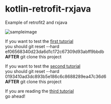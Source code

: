 # kotlin-retrofit-rxjava
Example of retrofit2 and rxjava

![sampleimage](https://img1.daumcdn.net/thumb/R1280x0/?scode=mtistory2&fname=https%3A%2F%2Fk.kakaocdn.net%2Fdn%2FbrHGhA%2FbtqEE3DkSzU%2FJza59ekmAERj4NnR2xFOC0%2Fimg.png)



If you want to test the [first tutorial](https://realapril.tistory.com/39)    
you should git reset --hard ef06568340d23da6d1c172c67309d93abff9bbdb   
**AFTER** git clone this project


If you want to test the [second tutorial](https://realapril.tistory.com/42)  
you should git reset --hard 0193410ad3dc893b5e186c6c8688289ea47c36d6   
**AFTER** git clone this project

If you are reading the [third tutorial](https://realapril.tistory.com/44)   
go ahead!    

